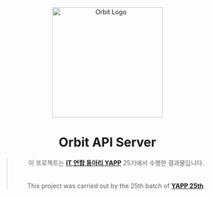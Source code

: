 <div align="center">

<img src="images/logo.png" width="250" alt="Orbit Logo">

# Orbit API Server

> 이 프로젝트는 [**IT 연합 동아리 YAPP**](https://www.yapp.co.kr/) 25기에서 수행한 결과물입니다.  
> <br><br>
> This project was carried out by the 25th batch of [**YAPP 25th**](https://www.yapp.co.kr/).

</div>
